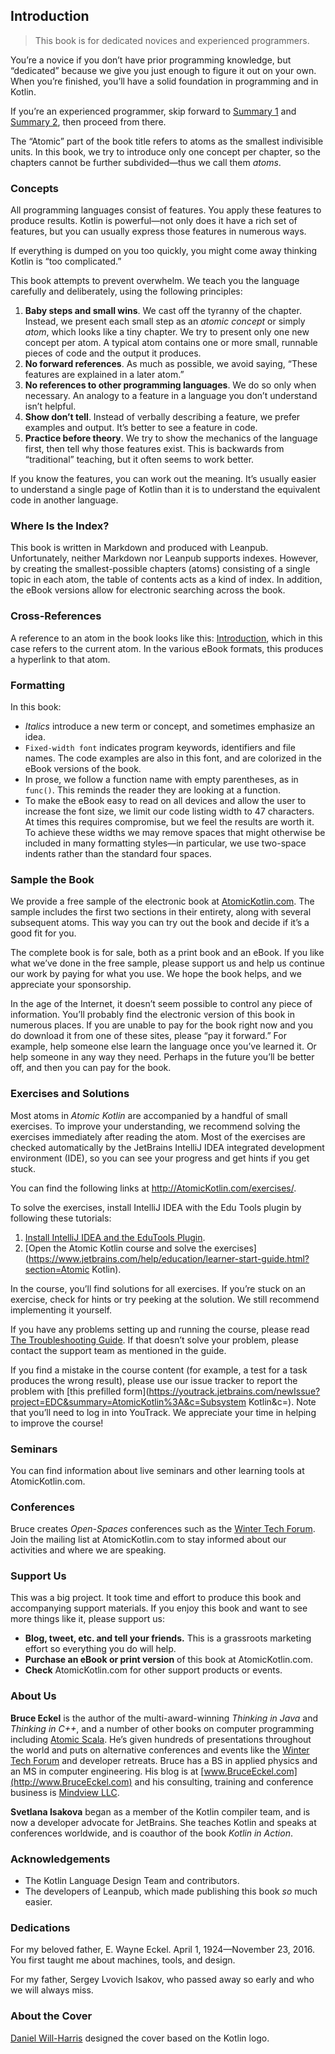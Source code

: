 ## Introduction

> This book is for dedicated novices and experienced programmers.

You’re a novice if you don’t have prior programming knowledge, but “dedicated” because we give you just enough to figure it out on your own. When you’re finished, you’ll have a solid foundation in programming and in Kotlin.

If you’re an experienced programmer, skip forward to [Summary 1](javascript:void(0)) and [Summary 2](javascript:void(0)), then proceed from there.

The “Atomic” part of the book title refers to atoms as the smallest indivisible units. In this book, we try to introduce only one concept per chapter, so the chapters cannot be further subdivided—thus we call them *atoms*.

### Concepts

All programming languages consist of features. You apply these features to produce results. Kotlin is powerful—not only does it have a rich set of features, but you can usually express those features in numerous ways.

If everything is dumped on you too quickly, you might come away thinking Kotlin is “too complicated.”

This book attempts to prevent overwhelm. We teach you the language carefully and deliberately, using the following principles:

1. **Baby steps and small wins**. We cast off the tyranny of the chapter. Instead, we present each small step as an *atomic concept* or simply *atom*, which looks like a tiny chapter. We try to present only one new concept per atom. A typical atom contains one or more small, runnable pieces of code and the output it produces.
2. **No forward references**. As much as possible, we avoid saying, “These features are explained in a later atom.”
3. **No references to other programming languages**. We do so only when necessary. An analogy to a feature in a language you don’t understand isn’t helpful.
4. **Show don’t tell**. Instead of verbally describing a feature, we prefer examples and output. It’s better to see a feature in code.
5. **Practice before theory**. We try to show the mechanics of the language first, then tell why those features exist. This is backwards from “traditional” teaching, but it often seems to work better.

If you know the features, you can work out the meaning. It’s usually easier to understand a single page of Kotlin than it is to understand the equivalent code in another language.

### Where Is the Index?

This book is written in Markdown and produced with Leanpub. Unfortunately, neither Markdown nor Leanpub supports indexes. However, by creating the smallest-possible chapters (atoms) consisting of a single topic in each atom, the table of contents acts as a kind of index. In addition, the eBook versions allow for electronic searching across the book.

### Cross-References

A reference to an atom in the book looks like this: [Introduction](javascript:void(0)), which in this case refers to the current atom. In the various eBook formats, this produces a hyperlink to that atom.

### Formatting

In this book:

- *Italics* introduce a new term or concept, and sometimes emphasize an idea.
- `Fixed-width font` indicates program keywords, identifiers and file names. The code examples are also in this font, and are colorized in the eBook versions of the book.
- In prose, we follow a function name with empty parentheses, as in `func()`. This reminds the reader they are looking at a function.
- To make the eBook easy to read on all devices and allow the user to increase the font size, we limit our code listing width to 47 characters. At times this requires compromise, but we feel the results are worth it. To achieve these widths we may remove spaces that might otherwise be included in many formatting styles—in particular, we use two-space indents rather than the standard four spaces.

### Sample the Book

We provide a free sample of the electronic book at [AtomicKotlin.com](http://AtomicKotlin.com). The sample includes the first two sections in their entirety, along with several subsequent atoms. This way you can try out the book and decide if it’s a good fit for you.

The complete book is for sale, both as a print book and an eBook. If you like what we’ve done in the free sample, please support us and help us continue our work by paying for what you use. We hope the book helps, and we appreciate your sponsorship.

In the age of the Internet, it doesn’t seem possible to control any piece of information. You’ll probably find the electronic version of this book in numerous places. If you are unable to pay for the book right now and you do download it from one of these sites, please “pay it forward.” For example, help someone else learn the language once you’ve learned it. Or help someone in any way they need. Perhaps in the future you’ll be better off, and then you can pay for the book.

### Exercises and Solutions

Most atoms in *Atomic Kotlin* are accompanied by a handful of small exercises. To improve your understanding, we recommend solving the exercises immediately after reading the atom. Most of the exercises are checked automatically by the JetBrains IntelliJ IDEA integrated development environment (IDE), so you can see your progress and get hints if you get stuck.

You can find the following links at http://AtomicKotlin.com/exercises/.

To solve the exercises, install IntelliJ IDEA with the Edu Tools plugin by following these tutorials:

1. [Install IntelliJ IDEA and the EduTools Plugin](https://www.jetbrains.com/help/education/install-edutools-plugin.html).
2. [Open the Atomic Kotlin course and solve the exercises](https://www.jetbrains.com/help/education/learner-start-guide.html?section=Atomic Kotlin).

In the course, you’ll find solutions for all exercises. If you’re stuck on an exercise, check for hints or try peeking at the solution. We still recommend implementing it yourself.

If you have any problems setting up and running the course, please read [The Troubleshooting Guide](https://www.jetbrains.com/help/education/troubleshooting-guide.html). If that doesn’t solve your problem, please contact the support team as mentioned in the guide.

If you find a mistake in the course content (for example, a test for a task produces the wrong result), please use our issue tracker to report the problem with [this prefilled form](https://youtrack.jetbrains.com/newIssue?project=EDC&summary=AtomicKotlin%3A&c=Subsystem Kotlin&c=). Note that you’ll need to log in into YouTrack. We appreciate your time in helping to improve the course!

### Seminars

You can find information about live seminars and other learning tools at AtomicKotlin.com.

### Conferences

Bruce creates *Open-Spaces* conferences such as the [Winter Tech Forum](http://www.WinterTechForum.com). Join the mailing list at AtomicKotlin.com to stay informed about our activities and where we are speaking.

### Support Us

This was a big project. It took time and effort to produce this book and accompanying support materials. If you enjoy this book and want to see more things like it, please support us:

- **Blog, tweet, etc. and tell your friends.** This is a grassroots marketing effort so everything you do will help.
- **Purchase an eBook or print version** of this book at AtomicKotlin.com.
- **Check** AtomicKotlin.com for other support products or events.

### About Us

**Bruce Eckel** is the author of the multi-award-winning *Thinking in Java* and *Thinking in C++*, and a number of other books on computer programming including [Atomic Scala](http://www.atomicscala.com/). He’s given hundreds of presentations throughout the world and puts on alternative conferences and events like the [Winter Tech Forum](http://www.WinterTechForum.com) and developer retreats. Bruce has a BS in applied physics and an MS in computer engineering. His blog is at [www.BruceEckel.com](http://www.BruceEckel.com) and his  consulting, training and conference business is [Mindview LLC](https://www.mindviewllc.com/).

**Svetlana Isakova** began as a member of the Kotlin compiler team, and is now a developer advocate for JetBrains. She teaches Kotlin and speaks at conferences worldwide, and is coauthor of the book *Kotlin in Action*.

### Acknowledgements

- The Kotlin Language Design Team and contributors.
- The developers of Leanpub, which made publishing this book *so* much easier.

### Dedications

For my beloved father, E. Wayne Eckel. April 1, 1924—November 23, 2016. You first taught me about machines, tools, and design.

For my father, Sergey Lvovich Isakov, who passed away so early and who we will always miss.

### About the Cover

[Daniel Will-Harris](http://www.will-harris.com) designed the cover based on the Kotlin logo.